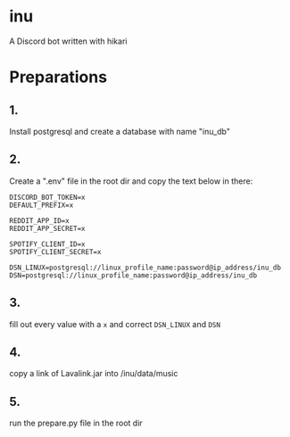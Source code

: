 # inu
A Discord bot written with hikari

# Preparations
## 1.
Install postgresql and create a database with name "inu_db"

## 2.
Create a ".env" file in the root dir and copy the text below in there:
```
DISCORD_BOT_TOKEN=x
DEFAULT_PREFIX=x

REDDIT_APP_ID=x
REDDIT_APP_SECRET=x

SPOTIFY_CLIENT_ID=x
SPOTIFY_CLIENT_SECRET=x

DSN_LINUX=postgresql://linux_profile_name:password@ip_address/inu_db
DSN=postgresql://linux_profile_name:password@ip_address/inu_db

```

## 3.
fill out every value with a `x` and correct `DSN_LINUX` and `DSN`

## 4.
copy a link of Lavalink.jar into /inu/data/music

## 5.
run the prepare.py file in the root dir
